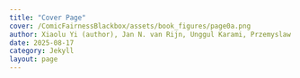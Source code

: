 ```yaml
---
title: "Cover Page"
cover: /ComicFairnessBlackbox/assets/book_figures/page0a.png
author: Xiaolu Yi (author), Jan N. van Rijn, Unggul Karami, Przemyslaw Biecek (supervisors)
date: 2025-08-17
category: Jekyll
layout: page
---
```


